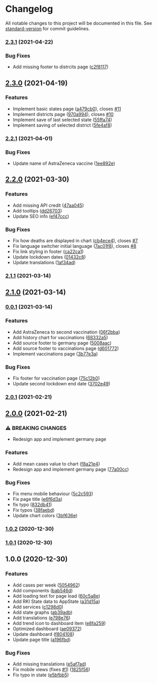 # Changelog

All notable changes to this project will be documented in this file. See [standard-version](https://github.com/conventional-changelog/standard-version) for commit guidelines.

### [2.3.1](https://github.com/beyerleinf/rki-covid-dashboard/compare/v2.3.0...v2.3.1) (2021-04-22)


### Bug Fixes

* Add missing footer to distrcits page ([c2f8117](https://github.com/beyerleinf/rki-covid-dashboard/commit/c2f8117e93a974cc74c0547438299ce45a36831a))

## [2.3.0](https://github.com/beyerleinf/rki-covid-dashboard/compare/v2.2.1...v2.3.0) (2021-04-19)


### Features

* Implement basic states page ([a479cb0](https://github.com/beyerleinf/rki-covid-dashboard/commit/a479cb033c0048594bcd2c0b99363838682698d3)), closes [#11](https://github.com/beyerleinf/rki-covid-dashboard/issues/11)
* Implement districts page ([970a994](https://github.com/beyerleinf/rki-covid-dashboard/commit/970a9940043ed3c53695fee2e0f08dfdf7054779)), closes [#10](https://github.com/beyerleinf/rki-covid-dashboard/issues/10)
* Implement save of last selected state ([55ffa74](https://github.com/beyerleinf/rki-covid-dashboard/commit/55ffa7457929093e2de1d4630e48d362f4d74b40))
* Implement saving of selected district ([5fe4af8](https://github.com/beyerleinf/rki-covid-dashboard/commit/5fe4af85cc86b6a06a051fbf419d493cca2f9cd2))

### [2.2.1](https://github.com/beyerleinf/rki-covid-dashboard/compare/v2.2.0...v2.2.1) (2021-04-01)


### Bug Fixes

* Update name of AstraZeneca vaccine ([1ee892e](https://github.com/beyerleinf/rki-covid-dashboard/commit/1ee892eacca22e72e6f353d9c0f94a7579b8861d))

## [2.2.0](https://github.com/beyerleinf/rki-covid-dashboard/compare/v2.1.1...v2.2.0) (2021-03-30)


### Features

* Add missing API credit ([47aa045](https://github.com/beyerleinf/rki-covid-dashboard/commit/47aa045855818075b4a409749fd57cfced7d4727))
* Add tooltips ([dd26703](https://github.com/beyerleinf/rki-covid-dashboard/commit/dd26703b8d382c238e2475cadf55483da76c4358))
* Update SEO info ([ef47ccc](https://github.com/beyerleinf/rki-covid-dashboard/commit/ef47cccd21ef04b586b108ee2034e8485a1fad38))


### Bug Fixes

* Fix how deaths are displayed in chart ([cb4ece4](https://github.com/beyerleinf/rki-covid-dashboard/commit/cb4ece43f1b88e4d5a2b3983f55e6608bde8bbee)), closes [#7](https://github.com/beyerleinf/rki-covid-dashboard/issues/7)
* Fix language switcher initial language ([7ac01f8](https://github.com/beyerleinf/rki-covid-dashboard/commit/7ac01f8ff21b8dc837fcf3d7efc32526dee06168)), closes [#8](https://github.com/beyerleinf/rki-covid-dashboard/issues/8)
* Fix link styling in footer ([ca22ca1](https://github.com/beyerleinf/rki-covid-dashboard/commit/ca22ca114d8408b11ad4b33ec738bb70a785519f))
* Update lockdown dates ([01432c8](https://github.com/beyerleinf/rki-covid-dashboard/commit/01432c8e187c431227a6e996d7727aa9cffc60b8))
* Update translations ([1af34ad](https://github.com/beyerleinf/rki-covid-dashboard/commit/1af34adac6d4b51018e252646380e03225e2df73))

### [2.1.1](https://github.com/beyerleinf/rki-covid-dashboard/compare/v2.1.0...v2.1.1) (2021-03-14)

## [2.1.0](https://github.com/beyerleinf/rki-covid-dashboard/compare/v0.0.1...v2.1.0) (2021-03-14)

### [0.0.1](https://github.com/beyerleinf/rki-covid-dashboard/compare/v2.0.1...v0.0.1) (2021-03-14)


### Features

* Add AstraZeneca to second vaccination ([06f2bba](https://github.com/beyerleinf/rki-covid-dashboard/commit/06f2bba863686b86bee1e7818ee709bb6e3c921b))
* Add history chart for vaccinations ([68332a5](https://github.com/beyerleinf/rki-covid-dashboard/commit/68332a5adfbddcc45e29ad17c276c59478366e6a))
* Add source footer to germany page ([5008aac](https://github.com/beyerleinf/rki-covid-dashboard/commit/5008aac15f3ce34256a9d765d8b6f59e504ba9b4))
* Add source footer to vaccinations page ([d601772](https://github.com/beyerleinf/rki-covid-dashboard/commit/d601772e9d29429b166f5a7e77c75d6c3ceb4264))
* Implement vaccinations page ([3b77e3a](https://github.com/beyerleinf/rki-covid-dashboard/commit/3b77e3a433f292f578397ebb84943dcdf49ca22c))


### Bug Fixes

* Fix footer for vaccination page ([75c12b0](https://github.com/beyerleinf/rki-covid-dashboard/commit/75c12b0ecbaf070f0ce0e878040fe41cc8b2d483))
* Update second lockdown end date ([3702e49](https://github.com/beyerleinf/rki-covid-dashboard/commit/3702e49c4fe925b1fb50b80a94d4af9a423e96b8))

### [2.0.1](https://github.com/beyerleinf/rki-covid-dashboard/compare/v2.0.0...v2.0.1) (2021-02-21)

## [2.0.0](https://github.com/beyerleinf/rki-covid-dashboard/compare/v1.0.2...v2.0.0) (2021-02-21)


### ⚠ BREAKING CHANGES

* Redesign app and implement germany page

### Features

* Add mean cases value to chart ([f8a21e4](https://github.com/beyerleinf/rki-covid-dashboard/commit/f8a21e4d24156763a2431a09667e823b977c828e))
* Redesign app and implement germany page ([77a00cc](https://github.com/beyerleinf/rki-covid-dashboard/commit/77a00cc90b03b297bed669a88980a5eb19818ee6))


### Bug Fixes

* Fix menu mobile behaviour ([5c2c593](https://github.com/beyerleinf/rki-covid-dashboard/commit/5c2c59358f6939d771b04a2c7b7c6e4793c36766))
* Fix page title ([e6f6d3a](https://github.com/beyerleinf/rki-covid-dashboard/commit/e6f6d3a9f05d0a1f7ea2d409ec405cb3ded68306))
* fix typo ([832db41](https://github.com/beyerleinf/rki-covid-dashboard/commit/832db413316853cd983686600e8cf65af0be32e6))
* Fix typos ([38faebd](https://github.com/beyerleinf/rki-covid-dashboard/commit/38faebd6ecc764d6fb6f952f13a85f4cf332eef1))
* Update chart colors ([3bf636e](https://github.com/beyerleinf/rki-covid-dashboard/commit/3bf636e1f9a4be9fae86d797ff7e7c6c9b4eaa7e))

### [1.0.2](https://github.com/beyerleinf/rki-covid-dashboard/compare/v1.0.1...v1.0.2) (2020-12-30)

### [1.0.1](https://github.com/beyerleinf/rki-covid-dashboard/compare/v1.0.0...v1.0.1) (2020-12-30)

## 1.0.0 (2020-12-30)


### Features

* Add cases per week ([5054962](https://github.com/beyerleinf/rki-covid-dashboard/commit/5054962cc193200462cd3912ea7bae249d5dd5ca))
* Add components ([bab546d](https://github.com/beyerleinf/rki-covid-dashboard/commit/bab546ddf93390770c26c66193bd508a4e09cb9e))
* Add loading text for page load ([60c5a8e](https://github.com/beyerleinf/rki-covid-dashboard/commit/60c5a8e6dedb222e637a88ad70d287971d7d021f))
* Add RKI State data to AppState ([a31d15a](https://github.com/beyerleinf/rki-covid-dashboard/commit/a31d15ab6b00ffbfc8820a1b4cece84c26abf4c0))
* Add services ([c1298d0](https://github.com/beyerleinf/rki-covid-dashboard/commit/c1298d07b82cba5aa276c3d68632940794b35437))
* Add state graphs ([ab39adb](https://github.com/beyerleinf/rki-covid-dashboard/commit/ab39adb5c935b4ee53a4ed67f1061fc2150df26c))
* Add translations ([e798e76](https://github.com/beyerleinf/rki-covid-dashboard/commit/e798e76c7885d9935253f87109fe35f2dcdca412))
* Add trend icon to dashboard item ([e8fa259](https://github.com/beyerleinf/rki-covid-dashboard/commit/e8fa25958de042b4e41bce202383629298106c2b))
* Optimized dashboard ([ae09372](https://github.com/beyerleinf/rki-covid-dashboard/commit/ae09372eec2c4ab7d8d5679f1a612b05a4a8c886))
* Update dashboard ([f804108](https://github.com/beyerleinf/rki-covid-dashboard/commit/f80410856890af0867498296a8216ae19da62549))
* Update page title ([a196fbd](https://github.com/beyerleinf/rki-covid-dashboard/commit/a196fbdb0b1f9882a051d1d7f347f3ea78341e32))


### Bug Fixes

* Add missing translations ([e5af7ad](https://github.com/beyerleinf/rki-covid-dashboard/commit/e5af7adff29c111e86998e3cf5800f033e59bd12))
* Fix mobile views (fixes [#1](https://github.com/beyerleinf/rki-covid-dashboard/issues/1)) ([1825f56](https://github.com/beyerleinf/rki-covid-dashboard/commit/1825f569544240e8eb6243630258ede282f78089))
* Fix typo in state ([e5bfbb5](https://github.com/beyerleinf/rki-covid-dashboard/commit/e5bfbb5e4349dc306664ae6ab3c70d17eadd039f))

